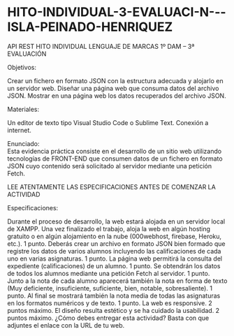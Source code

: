 # HITO-INDIVIDUAL-3-EVALUACI-N---ISLA-PEINADO-HENRIQUEZ
API REST
HITO INDIVIDUAL LENGUAJE DE MARCAS
1º DAM – 3ª EVALUACIÓN

Objetivos:

Crear un fichero en formato JSON con la estructura adecuada y alojarlo en un servidor web.
Diseñar una página web que consuma datos del archivo JSON.
Mostrar en una página web los datos recuperados del archivo JSON.


Materiales:


Un editor de texto tipo Visual Studio Code o Sublime Text.
Conexión a internet.





Enunciado:  
Esta evidencia práctica consiste en el desarrollo de un sitio web utilizando tecnologías de FRONT-END que consumen datos de un fichero en formato JSON cuyo contenido será solicitado al servidor mediante una petición Fetch.

LEE ATENTAMENTE LAS ESPECIFICACIONES ANTES DE COMENZAR LA ACTIVIDAD

Especificaciones: 

Durante el proceso de desarrollo, la web estará alojada en un servidor local de XAMPP.
Una vez finalizado el trabajo, aloja la web en algún hosting gratuito o en algún alojamiento en la nube (000webhost, firebase, Heroku, etc.). 
1 punto.
Deberás crear un archivo en formato JSON bien formado que registre los datos de varios alumnos incluyendo las calificaciones de cada uno en varias asignaturas. 
1 punto.
La página web permitirá la consulta del expediente (calificaciones) de un alumno. 1 punto.
Se obtendrán los datos de todos los alumnos mediante una petición Fetch al servidor. 1 punto.
Junto a la nota de cada alumno aparecerá también la nota en forma de texto (Muy deficiente, insuficiente, suficiente, bien, notable, sobresaliente). 1 punto.
Al final se mostrará también la nota media de todas las asignaturas en los formatos numéricos y de texto. 1 punto.
La web es responsive.
2 puntos máximo.
El diseño resulta estético y se ha cuidado la usabilidad.
2 puntos máximo.
¿Cómo debes entregar esta actividad?
Basta con que adjuntes el enlace con la URL de tu web.	
